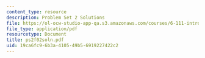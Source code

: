 ```yaml
---
content_type: resource
description: Problem Set 2 Solutions
file: https://ol-ocw-studio-app-qa.s3.amazonaws.com/courses/6-111-introductory-digital-systems-laboratory-fall-2002/19ca6fc96b3a410549b56919227422c2_ps2f02soln.pdf
file_type: application/pdf
resourcetype: Document
title: ps2f02soln.pdf
uid: 19ca6fc9-6b3a-4105-49b5-6919227422c2
---
```

